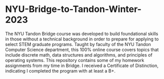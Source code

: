 # NYU-Bridge-to-Tandon-Winter-2023
The NYU Tandon Bridge course was developed to build foundational skills in those without a technical background in order to prepare for applying to select STEM graduate programs. Taught by faculty of the NYU Tandon Computer Science department, this 100% online course covers topics that include discrete math, data structures and algorithms, and principles of operating systems. 
This repository contains some of my homework assignments from my time in Bridge. I received a Certificate of Distinction, indicating I completed the program with at least a B+.
